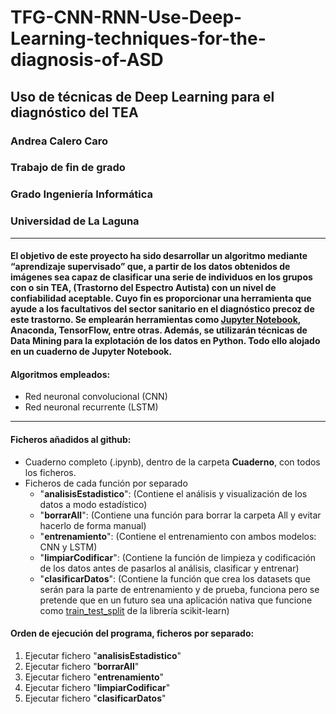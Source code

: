 # TFG-CNN-RNN-Use-Deep-Learning-techniques-for-the-diagnosis-of-ASD

## Uso de técnicas de Deep Learning para el diagnóstico del TEA
### Andrea Calero Caro
### Trabajo de fin de grado
### Grado Ingeniería Informática
### Universidad de La Laguna

-------------------------------------------------------------------------
#### El objetivo de este proyecto ha sido desarrollar un algoritmo mediante “aprendizaje supervisado” que, a partir de los datos obtenidos de imágenes sea capaz de clasificar una serie de individuos en los grupos con o sin TEA, (Trastorno del Espectro Autista) con un nivel de confiabilidad aceptable. Cuyo fin es proporcionar una herramienta que ayude a los facultativos del sector sanitario en el diagnóstico precoz de este trastorno. Se emplearán herramientas como [Jupyter Notebook](https://jupyter.org/), Anaconda, TensorFlow, entre otras. Además, se utilizarán técnicas de Data Mining para la explotación de los datos en Python. Todo ello alojado en un cuaderno de Jupyter Notebook.

#### Algoritmos empleados:
- Red neuronal convolucional (CNN)
- Red neuronal recurrente (LSTM)

-------------------------------------------------------------------------

#### Ficheros añadidos al github:
- Cuaderno completo (.ipynb), dentro de la carpeta **Cuaderno**, con todos los ficheros.
- Ficheros de cada función por separado
  - "**analisisEstadistico**": (Contiene el análisis y visualización de los datos a modo estadístico)
  - "**borrarAll**": (Contiene una función para borrar la carpeta All y evitar hacerlo de forma manual)
  - "**entrenamiento**": (Contiene el entrenamiento con ambos modelos: CNN y LSTM)
  - "**limpiarCodificar**": (Contiene la función de limpieza y codificación de los datos antes de pasarlos al análisis, clasificar y entrenar)
  - "**clasificarDatos**": (Contiene la función que crea los datasets que serán para la parte de entrenamiento y de prueba, funciona pero se pretende que en un futuro sea una aplicación nativa que funcione como [train_test_split](https://scikit-learn.org/stable/modules/generated/sklearn.model_selection.train_test_split.html) de la librería scikit-learn)

#### Orden de ejecución del programa, ficheros por separado:
1. Ejecutar fichero "**analisisEstadistico**"
2. Ejecutar fichero "**borrarAll**"
3. Ejecutar fichero "**entrenamiento**"
4. Ejecutar fichero "**limpiarCodificar**"
5. Ejecutar fichero "**clasificarDatos**"
